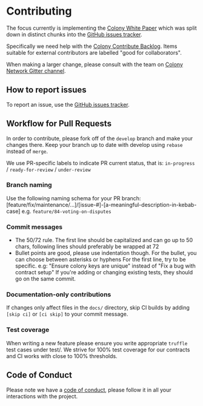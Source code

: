 # Contributing

The focus currently is implementing the [Colony White Paper](https://colony.io/whitepaper.pdf) which was split down in distinct chunks into the [GitHub issues tracker](https://github.com/JoinColony/colonyNetwork/issues).

Specifically we need help with the [Colony Contribute Backlog](https://github.com/JoinColony/colonyNetwork/projects/2). Items suitable for external contributors are labelled "good for collaborators".

When making a larger change, please consult with the team on [Colony Network Gitter channel](http://gitter.im/JoinColony/colonyNetwork).

## How to report issues

To report an issue, use the [GitHub issues tracker](https://github.com/JoinColony/colonyNetwork/issues).

## Workflow for Pull Requests

In order to contribute, please fork off of the `develop` branch and make your changes there. Keep your branch up to date with develop using `rebase` instead of `merge`.

We use PR-specific labels to indicate PR current status, that is: `in-progress` / `ready-for-review` / `under-review`

### Branch naming

Use the following naming schema for your PR branch: \[feature/fix/maintenance/...]/\[issue-#]-\[a-meaningful-description-in-kebab-case] e.g. `feature/84-voting-on-disputes`

### Commit messages

* The 50/72 rule. The first line should be capitalized and can go up to 50 chars, following lines should preferably be wrapped at 72
* Bullet points are good, please use indentation though. For the bullet, you can choose between asterisks or hyphens For the first line, try to be specific. e.g: "Ensure colony keys are unique" instead of "Fix a bug with contract setup" If you're adding or changing existing tests, they should go on the same commit.

### Documentation-only contributions

If changes only affect files in the `docs/` directory, skip CI builds by adding `[skip ci]` or `[ci skip]` to your commit message.

### Test coverage

When writing a new feature please ensure you write appropriate `truffle` test cases under test/. We strive for 100% test coverage for our contracts and CI works with close to 100% thresholds.

## Code of Conduct

Please note we have a [code of conduct](CODE\_OF\_CONDUCT.md), please follow it in all your interactions with the project.

